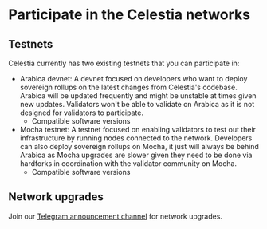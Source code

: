 <!-- markdownlint-disable MD033 -->

# Participate in the Celestia networks

<!-- ## Coffee -->

<script setup>
import ArabicaVersionTags from '../.vitepress/components/ArabicaVersionTags.vue'
import MochaVersionTags from '../.vitepress/components/MochaVersionTags.vue'
import CoffeeVersionTags from '../.vitepress/components/CoffeeVersionTags.vue'
import constants from '../.vitepress/constants/constants.js'
</script>

<!-- - Coffee: TBD
  - Compatible software versions
    <CoffeeVersionTags/> -->

## Testnets

Celestia currently has two existing testnets that you can participate in:

- Arabica devnet: A devnet focused on developers who
  want to deploy sovereign rollups on the latest changes from Celestia's codebase.
  Arabica will be updated frequently and might be unstable at times given new updates.
  Validators won't be able to validate on Arabica as it is not designed for
  validators to participate.
  - Compatible software versions
    <ArabicaVersionTags/>
- Mocha testnet: A testnet focused on enabling validators
  to test out their infrastructure by running nodes connected to the network. Developers
  can also deploy sovereign rollups on Mocha, it just will always be behind Arabica
  as Mocha upgrades are slower given they need to be done via hardforks in coordination
  with the validator community on Mocha.
  - Compatible software versions
    <MochaVersionTags/>

## Network upgrades

Join our [Telegram announcement channel](https://t.me/+smSFIA7XXLU4MjJh)
for network upgrades.
